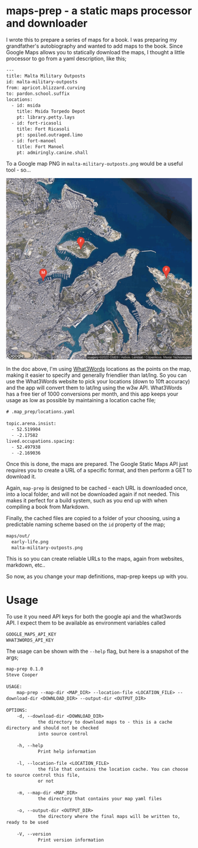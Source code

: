 # maps-prep - a static maps processor and downloader 

I wrote this to prepare a series of maps for a book. I was preparing my grandfather's autobiography and wanted to add maps to the book. Since Google Maps allows you to statically download the maps, I thought a little processor to go from a yaml description, like this;

```
---
title: Malta Military Outposts
id: malta-military-outposts
from: apricot.blizzard.curving
to: pardon.school.suffix
locations:
  - id: msida
    title: Msida Torpedo Depot
    pt: library.petty.lays
  - id: fort-ricasoli
    title: Fort Ricasoli
    pt: spoiled.outraged.limo
  - id: fort-manoel
    title: Fort Manoel
    pt: admiringly.canine.shall
```

To a Google map PNG in `malta-military-outposts.png` would be a useful tool - so...

![malta military outposts](examples/out/malta-military-outposts.png)

In the doc above, I'm using [What3Words](https://what3words.com/) locations as the points on the map, making it easier to specify and generally friendlier than lat/lng. So you can use the What3Words website to pick your locations (down to 10ft accuracy) and the app will convert them to lat/lng using the w3w API. What3Words has a free tier of 1000 conversions per month, and this app keeps your usage as low as possible by maintaining a location cache file;

```
# .map_prep/locations.yaml

topic.arena.insist:
  - 52.519904
  - -2.17582
lived.occupations.spacing:
  - 52.497938
  - -2.169036
```

Once this is done, the maps are prepared. The Google Static Maps API just requires you to create a URL of a specific format, and then perform a GET to download it.

Again, `map-prep` is designed to be cached - each URL is downloaded once, into a local folder, and will not be downloaded again if not needed. This makes it perfect for a build system, such as you end up with when compiling a book from Markdown.

Finally, the cached files are copied to a folder of your choosing, using a predictable naming scheme based on the `id` property of the map;

```
maps/out/
  early-life.png
  malta-military-outposts.png
```

This is so you can create reliable URLs to the maps, again from websites, markdown, etc.. 

So now, as you change your map definitions, map-prep keeps up with you.

# Usage

To use it you need API keys for both the google api and the what3words API. I expect them to be available as environment variables called

```
GOOGLE_MAPS_API_KEY
WHAT3WORDS_API_KEY
```

The usage can be shown with the `--help` flag, but here is a snapshot of the args;

```
map-prep 0.1.0
Steve Cooper

USAGE:
    map-prep --map-dir <MAP_DIR> --location-file <LOCATION_FILE> --download-dir <DOWNLOAD_DIR> --output-dir <OUTPUT_DIR>

OPTIONS:
    -d, --download-dir <DOWNLOAD_DIR>
            the directory to download maps to - this is a cache directory and should not be checked
            into source control

    -h, --help
            Print help information

    -l, --location-file <LOCATION_FILE>
            the file that contains the location cache. You can choose to source control this file,
            or not

    -m, --map-dir <MAP_DIR>
            the directory that contains your map yaml files

    -o, --output-dir <OUTPUT_DIR>
            the directory where the final maps will be written to, ready to be used

    -V, --version
            Print version information
```